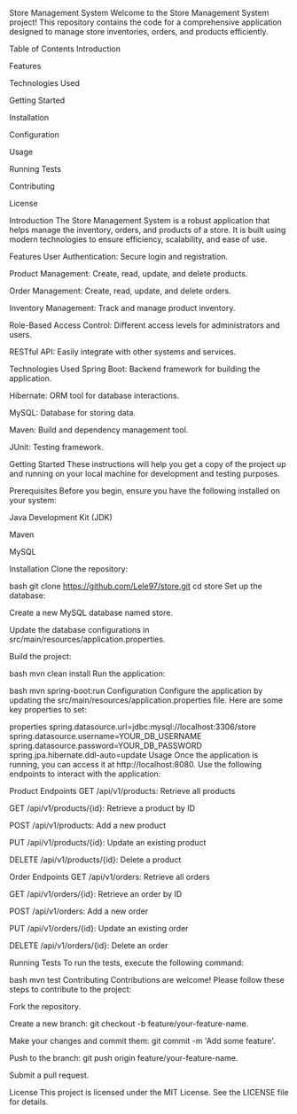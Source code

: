 Store Management System
Welcome to the Store Management System project! This repository contains the code for a comprehensive application designed to manage store inventories, orders, and products efficiently.

Table of Contents
Introduction

Features

Technologies Used

Getting Started

Installation

Configuration

Usage

Running Tests

Contributing

License

Introduction
The Store Management System is a robust application that helps manage the inventory, orders, and products of a store. It is built using modern technologies to ensure efficiency, scalability, and ease of use.

Features
User Authentication: Secure login and registration.

Product Management: Create, read, update, and delete products.

Order Management: Create, read, update, and delete orders.

Inventory Management: Track and manage product inventory.

Role-Based Access Control: Different access levels for administrators and users.

RESTful API: Easily integrate with other systems and services.

Technologies Used
Spring Boot: Backend framework for building the application.

Hibernate: ORM tool for database interactions.

MySQL: Database for storing data.

Maven: Build and dependency management tool.

JUnit: Testing framework.

Getting Started
These instructions will help you get a copy of the project up and running on your local machine for development and testing purposes.

Prerequisites
Before you begin, ensure you have the following installed on your system:

Java Development Kit (JDK)

Maven

MySQL

Installation
Clone the repository:

bash
git clone https://github.com/Lele97/store.git
cd store
Set up the database:

Create a new MySQL database named store.

Update the database configurations in src/main/resources/application.properties.

Build the project:

bash
mvn clean install
Run the application:

bash
mvn spring-boot:run
Configuration
Configure the application by updating the src/main/resources/application.properties file. Here are some key properties to set:

properties
spring.datasource.url=jdbc:mysql://localhost:3306/store
spring.datasource.username=YOUR_DB_USERNAME
spring.datasource.password=YOUR_DB_PASSWORD
spring.jpa.hibernate.ddl-auto=update
Usage
Once the application is running, you can access it at http://localhost:8080. Use the following endpoints to interact with the application:

Product Endpoints
GET /api/v1/products: Retrieve all products

GET /api/v1/products/{id}: Retrieve a product by ID

POST /api/v1/products: Add a new product

PUT /api/v1/products/{id}: Update an existing product

DELETE /api/v1/products/{id}: Delete a product

Order Endpoints
GET /api/v1/orders: Retrieve all orders

GET /api/v1/orders/{id}: Retrieve an order by ID

POST /api/v1/orders: Add a new order

PUT /api/v1/orders/{id}: Update an existing order

DELETE /api/v1/orders/{id}: Delete an order

Running Tests
To run the tests, execute the following command:

bash
mvn test
Contributing
Contributions are welcome! Please follow these steps to contribute to the project:

Fork the repository.

Create a new branch: git checkout -b feature/your-feature-name.

Make your changes and commit them: git commit -m 'Add some feature'.

Push to the branch: git push origin feature/your-feature-name.

Submit a pull request.

License
This project is licensed under the MIT License. See the LICENSE file for details.
